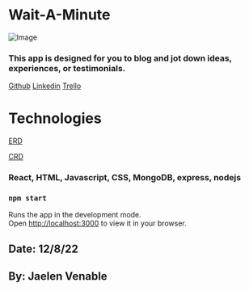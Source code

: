 # Wait-A-Minute
![Image](https://cdn4.vectorstock.com/i/1000x1000/54/58/fitness-logo-design-vector-26495458.jpg)

### This app is designed for you to blog and jot down ideas, experiences, or testimonials.

[Github](https://github.com/jaelen-venable/Wait-A-Minute)
[Linkedin](www.linkedin.com/in/jaelen-venable)
[Trello](https://trello.com/invite/b/wVM3iJpp/ATTI22c0994cd006c6b35256247606a795202E83BBDA/wait-a-minute)

# Technologies
[ERD](https://lucid.app/lucidchart/cd69955a-30b9-408e-873b-2f258280c3d1/edit?viewport_loc=-39%2C164%2C1559%2C831%2C0_0&invitationId=inv_6232fc74-a218-4923-a231-e9bf782de5b2)


[CRD](https://app.diagrams.net/#)

### React, HTML, Javascript, CSS, MongoDB, express, nodejs

### `npm start`
Runs the app in the development mode.\
Open [http://localhost:3000](http://localhost:3000) to view it in your browser.


## Date: 12/8/22

## By: Jaelen Venable
